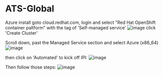 # ATS-Global

Azure install
goto cloud.redhat.com, login and select "Red Hat OpenShift container paltform" with the tag of 'Self-managed service'
![image](https://github.com/aspanner/ATS-Global/assets/16040521/fb974099-3764-4c60-8ce9-3d54ef52677a)
click 'Create Cluster'

Scroll down, past the Managed Service section and select Azure (x86_64)
![image](https://github.com/aspanner/ATS-Global/assets/16040521/880617aa-d977-4fb6-a690-0614065517dd)

then click on 'Automated' to kick off IPI:
![image](https://github.com/aspanner/ATS-Global/assets/16040521/7b5e4127-d1c3-4a13-8f89-e5398ff8a0e4)

Then follow those steps:
![image](https://github.com/aspanner/ATS-Global/assets/16040521/a0835c51-baeb-4ad4-b056-be1db01be6e7)

